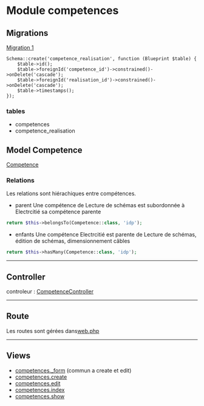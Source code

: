# Module competences

## Migrations
[Migration 1](../../srcLaravel/database/migrations/2025_07_11_021151_create_competences_table.php)

```
Schema::create('competence_realisation', function (Blueprint $table) {
    $table->id();
    $table->foreignId('competence_id')->constrained()->onDelete('cascade');
    $table->foreignId('realisation_id')->constrained()->onDelete('cascade');
    $table->timestamps();
});
```

### tables
- competences
- competence_realisation
## Model Competence
[Competence](../../srcLaravel/app/Models/Competence.php)

### Relations
Les relations sont hiérachiques entre compétences.


- parent
Une compétence de Lecture de schémas est subordonnée à Electrcitié sa compétence parente
```php
return $this->belongsTo(Competence::class, 'idp');
```
- enfants
Une compétence Electrcitié est parente de Lecture de schémas, édition de schémas, dimensionnement câbles
```php 
return $this->hasMany(Competence::class, 'idp');
```
---
## Controller
controleur : [CompetenceController](../../srcLaravel/app/Http/Controllers/CompetenceController.php)

---
## Route
Les routes sont gérées dans[web.php](../../srcLaravel/routes/web.php)

---
## Views
- [competences._form](../../srcLaravel/resources/views/competences/_form.blade.php)  (commun a create et edit)
- [competences.create](../../srcLaravel/resources/views/competences/create.blade.php)
- [competences.edit](../../srcLaravel/resources/views/competences/edit.blade.php)
- [competences.index](../../srcLaravel/resources/views/competences/index.blade.php)
- [competences.show](../../srcLaravel/resources/views/competences/show.blade.php)
